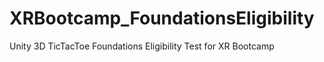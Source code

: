 # XRBootcamp_FoundationsEligibility
Unity 3D TicTacToe Foundations Eligibility Test for XR Bootcamp
